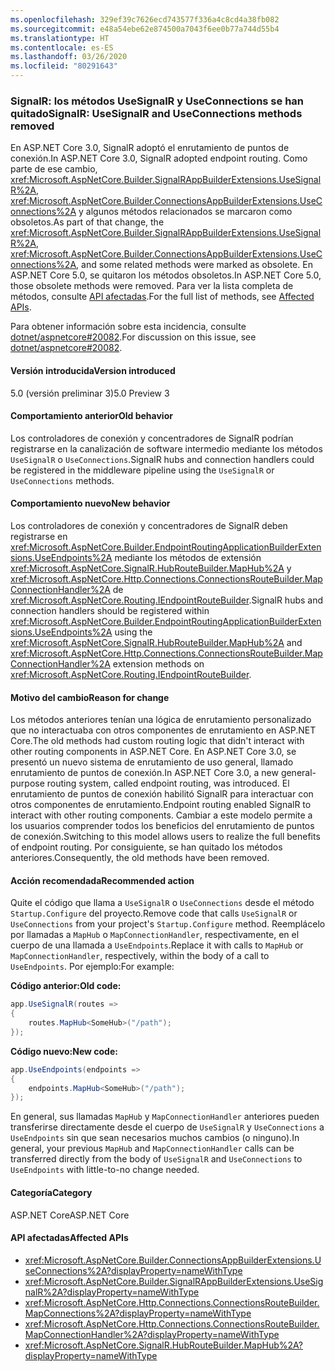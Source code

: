 ```yaml
---
ms.openlocfilehash: 329ef39c7626ecd743577f336a4c8cd4a38fb082
ms.sourcegitcommit: e48a54ebe62e874500a7043f6ee0b77a744d55b4
ms.translationtype: HT
ms.contentlocale: es-ES
ms.lasthandoff: 03/26/2020
ms.locfileid: "80291643"
---
```

### <a name="signalr-usesignalr-and-useconnections-methods-removed"></a><span data-ttu-id="1344f-101">SignalR: los métodos UseSignalR y UseConnections se han quitado</span><span class="sxs-lookup"><span data-stu-id="1344f-101">SignalR: UseSignalR and UseConnections methods removed</span></span>

<span data-ttu-id="1344f-102">En ASP.NET Core 3.0, SignalR adoptó el enrutamiento de puntos de conexión.</span><span class="sxs-lookup"><span data-stu-id="1344f-102">In ASP.NET Core 3.0, SignalR adopted endpoint routing.</span></span> <span data-ttu-id="1344f-103">Como parte de ese cambio, <xref:Microsoft.AspNetCore.Builder.SignalRAppBuilderExtensions.UseSignalR%2A>, <xref:Microsoft.AspNetCore.Builder.ConnectionsAppBuilderExtensions.UseConnections%2A> y algunos métodos relacionados se marcaron como obsoletos.</span><span class="sxs-lookup"><span data-stu-id="1344f-103">As part of that change, the <xref:Microsoft.AspNetCore.Builder.SignalRAppBuilderExtensions.UseSignalR%2A>, <xref:Microsoft.AspNetCore.Builder.ConnectionsAppBuilderExtensions.UseConnections%2A>, and some related methods were marked as obsolete.</span></span> <span data-ttu-id="1344f-104">En ASP.NET Core 5.0, se quitaron los métodos obsoletos.</span><span class="sxs-lookup"><span data-stu-id="1344f-104">In ASP.NET Core 5.0, those obsolete methods were removed.</span></span> <span data-ttu-id="1344f-105">Para ver la lista completa de métodos, consulte [API afectadas](#affected-apis).</span><span class="sxs-lookup"><span data-stu-id="1344f-105">For the full list of methods, see [Affected APIs](#affected-apis).</span></span>

<span data-ttu-id="1344f-106">Para obtener información sobre esta incidencia, consulte [dotnet/aspnetcore#20082](https://github.com/dotnet/aspnetcore/issues/20082).</span><span class="sxs-lookup"><span data-stu-id="1344f-106">For discussion on this issue, see [dotnet/aspnetcore#20082](https://github.com/dotnet/aspnetcore/issues/20082).</span></span>

#### <a name="version-introduced"></a><span data-ttu-id="1344f-107">Versión introducida</span><span class="sxs-lookup"><span data-stu-id="1344f-107">Version introduced</span></span>

<span data-ttu-id="1344f-108">5.0 (versión preliminar 3)</span><span class="sxs-lookup"><span data-stu-id="1344f-108">5.0 Preview 3</span></span>

#### <a name="old-behavior"></a><span data-ttu-id="1344f-109">Comportamiento anterior</span><span class="sxs-lookup"><span data-stu-id="1344f-109">Old behavior</span></span>

<span data-ttu-id="1344f-110">Los controladores de conexión y concentradores de SignalR podrían registrarse en la canalización de software intermedio mediante los métodos `UseSignalR` o `UseConnections`.</span><span class="sxs-lookup"><span data-stu-id="1344f-110">SignalR hubs and connection handlers could be registered in the middleware pipeline using the `UseSignalR` or `UseConnections` methods.</span></span>

#### <a name="new-behavior"></a><span data-ttu-id="1344f-111">Comportamiento nuevo</span><span class="sxs-lookup"><span data-stu-id="1344f-111">New behavior</span></span>

<span data-ttu-id="1344f-112">Los controladores de conexión y concentradores de SignalR deben registrarse en <xref:Microsoft.AspNetCore.Builder.EndpointRoutingApplicationBuilderExtensions.UseEndpoints%2A> mediante los métodos de extensión <xref:Microsoft.AspNetCore.SignalR.HubRouteBuilder.MapHub%2A> y <xref:Microsoft.AspNetCore.Http.Connections.ConnectionsRouteBuilder.MapConnectionHandler%2A> de <xref:Microsoft.AspNetCore.Routing.IEndpointRouteBuilder>.</span><span class="sxs-lookup"><span data-stu-id="1344f-112">SignalR hubs and connection handlers should be registered within <xref:Microsoft.AspNetCore.Builder.EndpointRoutingApplicationBuilderExtensions.UseEndpoints%2A> using the <xref:Microsoft.AspNetCore.SignalR.HubRouteBuilder.MapHub%2A> and <xref:Microsoft.AspNetCore.Http.Connections.ConnectionsRouteBuilder.MapConnectionHandler%2A> extension methods on <xref:Microsoft.AspNetCore.Routing.IEndpointRouteBuilder>.</span></span>

#### <a name="reason-for-change"></a><span data-ttu-id="1344f-113">Motivo del cambio</span><span class="sxs-lookup"><span data-stu-id="1344f-113">Reason for change</span></span>

<span data-ttu-id="1344f-114">Los métodos anteriores tenían una lógica de enrutamiento personalizado que no interactuaba con otros componentes de enrutamiento en ASP.NET Core.</span><span class="sxs-lookup"><span data-stu-id="1344f-114">The old methods had custom routing logic that didn't interact with other routing components in ASP.NET Core.</span></span> <span data-ttu-id="1344f-115">En ASP.NET Core 3.0, se presentó un nuevo sistema de enrutamiento de uso general, llamado enrutamiento de puntos de conexión.</span><span class="sxs-lookup"><span data-stu-id="1344f-115">In ASP.NET Core 3.0, a new general-purpose routing system, called endpoint routing, was introduced.</span></span> <span data-ttu-id="1344f-116">El enrutamiento de puntos de conexión habilitó SignalR para interactuar con otros componentes de enrutamiento.</span><span class="sxs-lookup"><span data-stu-id="1344f-116">Endpoint routing enabled SignalR to interact with other routing components.</span></span> <span data-ttu-id="1344f-117">Cambiar a este modelo permite a los usuarios comprender todos los beneficios del enrutamiento de puntos de conexión.</span><span class="sxs-lookup"><span data-stu-id="1344f-117">Switching to this model allows users to realize the full benefits of endpoint routing.</span></span> <span data-ttu-id="1344f-118">Por consiguiente, se han quitado los métodos anteriores.</span><span class="sxs-lookup"><span data-stu-id="1344f-118">Consequently, the old methods have been removed.</span></span>

#### <a name="recommended-action"></a><span data-ttu-id="1344f-119">Acción recomendada</span><span class="sxs-lookup"><span data-stu-id="1344f-119">Recommended action</span></span>

<span data-ttu-id="1344f-120">Quite el código que llama a `UseSignalR` o `UseConnections` desde el método `Startup.Configure` del proyecto.</span><span class="sxs-lookup"><span data-stu-id="1344f-120">Remove code that calls `UseSignalR` or `UseConnections` from your project's `Startup.Configure` method.</span></span> <span data-ttu-id="1344f-121">Reemplácelo por llamadas a `MapHub` o `MapConnectionHandler`, respectivamente, en el cuerpo de una llamada a `UseEndpoints`.</span><span class="sxs-lookup"><span data-stu-id="1344f-121">Replace it with calls to `MapHub` or `MapConnectionHandler`, respectively, within the body of a call to `UseEndpoints`.</span></span> <span data-ttu-id="1344f-122">Por ejemplo:</span><span class="sxs-lookup"><span data-stu-id="1344f-122">For example:</span></span>

<span data-ttu-id="1344f-123">**Código anterior:**</span><span class="sxs-lookup"><span data-stu-id="1344f-123">**Old code:**</span></span>

```csharp
app.UseSignalR(routes =>
{
    routes.MapHub<SomeHub>("/path");
});
```

<span data-ttu-id="1344f-124">**Código nuevo:**</span><span class="sxs-lookup"><span data-stu-id="1344f-124">**New code:**</span></span>

```csharp
app.UseEndpoints(endpoints =>
{
    endpoints.MapHub<SomeHub>("/path");
});
```

<span data-ttu-id="1344f-125">En general, sus llamadas `MapHub` y `MapConnectionHandler` anteriores pueden transferirse directamente desde el cuerpo de `UseSignalR` y `UseConnections` a `UseEndpoints` sin que sean necesarios muchos cambios (o ninguno).</span><span class="sxs-lookup"><span data-stu-id="1344f-125">In general, your previous `MapHub` and `MapConnectionHandler` calls can be transferred directly from the body of `UseSignalR` and `UseConnections` to `UseEndpoints` with little-to-no change needed.</span></span>

#### <a name="category"></a><span data-ttu-id="1344f-126">Categoría</span><span class="sxs-lookup"><span data-stu-id="1344f-126">Category</span></span>

<span data-ttu-id="1344f-127">ASP.NET Core</span><span class="sxs-lookup"><span data-stu-id="1344f-127">ASP.NET Core</span></span>

#### <a name="affected-apis"></a><span data-ttu-id="1344f-128">API afectadas</span><span class="sxs-lookup"><span data-stu-id="1344f-128">Affected APIs</span></span>

- <xref:Microsoft.AspNetCore.Builder.ConnectionsAppBuilderExtensions.UseConnections%2A?displayProperty=nameWithType>
- <xref:Microsoft.AspNetCore.Builder.SignalRAppBuilderExtensions.UseSignalR%2A?displayProperty=nameWithType>
- <xref:Microsoft.AspNetCore.Http.Connections.ConnectionsRouteBuilder.MapConnections%2A?displayProperty=nameWithType>
- <xref:Microsoft.AspNetCore.Http.Connections.ConnectionsRouteBuilder.MapConnectionHandler%2A?displayProperty=nameWithType>
- <xref:Microsoft.AspNetCore.SignalR.HubRouteBuilder.MapHub%2A?displayProperty=nameWithType>

<!--

#### Affected APIs

- `Overload:Microsoft.AspNetCore.Builder.ConnectionsAppBuilderExtensions.UseConnections`
- `Overload:Microsoft.AspNetCore.Builder.SignalRAppBuilderExtensions.UseSignalR`
- `Overload:Microsoft.AspNetCore.Http.Connections.ConnectionsRouteBuilder.MapConnections`
- `Overload:Microsoft.AspNetCore.Http.Connections.ConnectionsRouteBuilder.MapConnectionHandler`
- `Overload:Microsoft.AspNetCore.SignalR.HubRouteBuilder.MapHub`

-->

